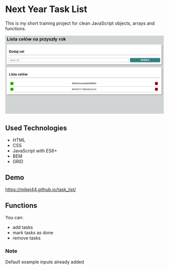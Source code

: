 # Next Year Task List
This is my short training project for clean JavaScript objects, arrays and functions.

![demoPic](https://github.com/mikej44/task_list/blob/master/images/screen.png)

## Used Technologies

- HTML
- CSS
- JavaScript with ES6+
- BEM
- GRID

## Demo
https://mikej44.github.io/task_list/

## Functions
You can:
 - add tasks
 - mark tasks as done
 - remove tasks

### Note
Default example inputs already added
